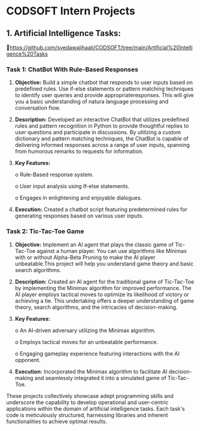 # **CODSOFT Intern Projects**
## 1. **Artificial Intelligence Tasks:**
   
🔗https://github.com/syedawajihaali/CODSOFT/tree/main/Artificial%20Intelligence%20Tasks

### **Task 1: ChatBot With Rule-Based Responses**

1.	**Objective:** Build a simple chatbot that responds to user inputs based on predefined rules. Use if-else statements or pattern matching techniques to identify user queries and provide appropriateresponses. This will give you a basic understanding of natura language processing and conversation flow.
   
2.	**Description:** Developed an interactive ChatBot that utilizes predefined rules and pattern recognition in Python to provide thoughtful replies to user questions and participate in discussions. By utilizing a custom dictionary and pattern matching techniques, the ChatBot is capable of delivering informed responses across a range of user inputs, spanning from humorous remarks to requests for information.
   
3.	**Key Features:**
   
    o	Rule-Based response system.

    o	User input analysis using If-else statements.

    o	Engages in enlightening and enjoyable dialogues.

4.	**Execution:** Created a chatbot script featuring predetermined rules for generating responses based on various user inputs.

      
### **Task 2: Tic-Tac-Toe Game**

1.	**Objective:** Implement an AI agent that plays the classic game of Tic-Tac-Toe against a human player. You can use algorithms like Minimax with or without Alpha-Beta Pruning to make the AI player unbeatable.This project will help you understand game theory and basic search algorithms.
   
2.	**Description:** Created an AI agent for the traditional game of Tic-Tac-Toe by implementing the Minimax algorithm for improved performance. The AI player employs tactical moves to optimize its likelihood of victory or achieving a tie. This undertaking offers a deeper understanding of game theory, search algorithms, and the intricacies of decision-making.
   
3.	**Key Features:**
    
     o	An AI-driven adversary utilizing the Minimax algorithm.

     o	Employs tactical moves for an unbeatable performance.
   
     o	Engaging gameplay experience featuring interactions with the AI opponent.
  	
5.	**Execution:** Incorporated the Minimax algorithm to facilitate AI decision-making and seamlessly integrated it into a simulated game of Tic-Tac-Toe.

These projects collectively showcase adept programming skills and underscore the capability to develop operational and user-centric applications within the domain of artificial intelligence tasks. Each task's code is meticulously structured, harnessing libraries and inherent functionalities to achieve optimal results.
   
